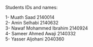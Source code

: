 Students IDs and names:

1- Muath Saad 2140014
<br>
2- Amin Selhabi 2140632
<br>
3- Nawaf Mohammed Ibrahim 2140924
<br>
4- Sameer Ahmed Awaji 2140332
<br>
5- Yasser Aljohani 2040360
